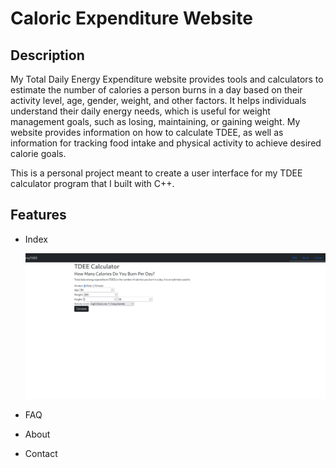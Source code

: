 # Caloric Expenditure Website

## Description

My Total Daily Energy Expenditure website provides tools and calculators to estimate the number of calories a person burns in a day based on their activity level, age, gender, weight, and other factors. It helps individuals understand their daily energy needs, which is useful for weight management goals, such as losing, maintaining, or gaining weight. My website provides information on how to calculate TDEE, as well as information for tracking food intake and physical activity to achieve desired calorie goals.

This is a personal project meant to create a user interface for my TDEE calculator program that I built with C++.

## Features

- Index
  
  <img src="./index.png" width="500" alt/>

- FAQ
- About
- Contact
